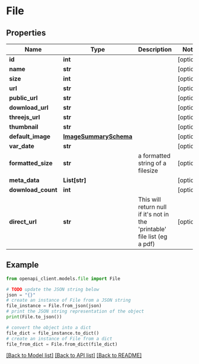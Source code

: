 # File


## Properties

Name | Type | Description | Notes
------------ | ------------- | ------------- | -------------
**id** | **int** |  | [optional] 
**name** | **str** |  | [optional] 
**size** | **int** |  | [optional] 
**url** | **str** |  | [optional] 
**public_url** | **str** |  | [optional] 
**download_url** | **str** |  | [optional] 
**threejs_url** | **str** |  | [optional] 
**thumbnail** | **str** |  | [optional] 
**default_image** | [**ImageSummarySchema**](ImageSummarySchema.md) |  | [optional] 
**var_date** | **str** |  | [optional] 
**formatted_size** | **str** | a formatted string of a filesize | [optional] 
**meta_data** | **List[str]** |  | [optional] 
**download_count** | **int** |  | [optional] 
**direct_url** | **str** | This will return null if it&#39;s not in the &#39;printable&#39; file list (eg a pdf) | [optional] 

## Example

```python
from openapi_client.models.file import File

# TODO update the JSON string below
json = "{}"
# create an instance of File from a JSON string
file_instance = File.from_json(json)
# print the JSON string representation of the object
print(File.to_json())

# convert the object into a dict
file_dict = file_instance.to_dict()
# create an instance of File from a dict
file_from_dict = File.from_dict(file_dict)
```
[[Back to Model list]](../README.md#documentation-for-models) [[Back to API list]](../README.md#documentation-for-api-endpoints) [[Back to README]](../README.md)


